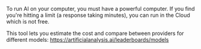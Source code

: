 To run AI on your computer, you must have a powerful computer. If you find you're hitting a limit (a response taking minutes), you can run in the Cloud which is not free.

This tool lets you estimate the cost and compare between providers for different models:
https://artificialanalysis.ai/leaderboards/models